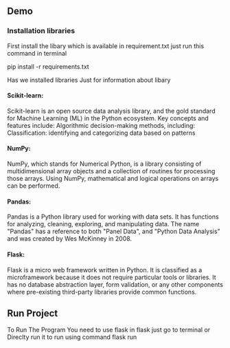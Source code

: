 
## Demo

### Installation libraries
First install the libary which is available in requirement.txt just run this command in terminal

pip install -r requirements.txt

Has we installed libraries
Just for information about libary

#### Scikit-learn: 
Scikit-learn is an open source data analysis library, and the gold standard for Machine Learning (ML) in the Python ecosystem. Key concepts and features include: Algorithmic decision-making methods, including: Classification: identifying and categorizing data based on patterns

#### NumPy: 
NumPy, which stands for Numerical Python, is a library consisting of multidimensional array objects and a collection of routines for processing those arrays. Using NumPy, mathematical and logical operations on arrays can be performed.

#### Pandas: 
Pandas is a Python library used for working with data sets. It has functions for analyzing, cleaning, exploring, and manipulating data. The name "Pandas" has a reference to both "Panel Data", and "Python Data Analysis" and was created by Wes McKinney in 2008.

#### Flask: 
Flask is a micro web framework written in Python. It is classified as a microframework because it does not require particular tools or libraries. It has no database abstraction layer, form validation, or any other components where pre-existing third-party libraries provide common functions. 


## Run Project
To Run The Program You need to use flask in flask just go to terminal or Direclty run it 
to run using command 
flask run

